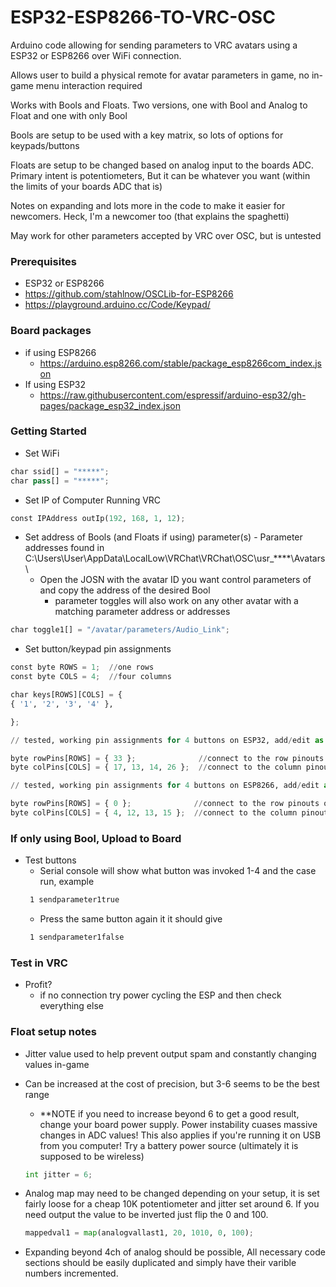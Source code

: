 # ESP32-ESP8266-TO-VRC-OSC

Arduino code allowing for sending parameters to VRC avatars using a ESP32 or ESP8266 over WiFi connection.

Allows user to build a physical remote for avatar parameters in game, no in-game menu interaction required

Works with Bools and Floats. Two versions, one with Bool and Analog to Float and one with only Bool

Bools are setup to be used with a key matrix, so lots of options for keypads/buttons

Floats are setup to be changed based on analog input to the boards ADC. Primary intent is potentiometers, But it can be whatever you want (within the limits of your boards ADC that is)

Notes on expanding and lots more in the code to make it easier for newcomers. Heck, I'm a newcomer too (that explains the spaghetti)

May work for other parameters accepted by VRC over OSC, but is untested

### Prerequisites
 - ESP32 or ESP8266
  - https://github.com/stahlnow/OSCLib-for-ESP8266
   - https://playground.arduino.cc/Code/Keypad/
### Board packages
  -  if using ESP8266
     - https://arduino.esp8266.com/stable/package_esp8266com_index.json
  - If using ESP32
    - https://raw.githubusercontent.com/espressif/arduino-esp32/gh-pages/package_esp32_index.json


### Getting Started
  - Set WiFi 
  ```Python
  char ssid[] = "*****";
  char pass[] = "*****";
  ```
  
  - Set IP of Computer Running VRC 
  ```Python
  const IPAddress outIp(192, 168, 1, 12);
  ```
    
   - Set address of Bools (and Floats if using) parameter(s)
    - Parameter addresses found in C:\Users\User\AppData\LocalLow\VRChat\VRChat\OSC\usr_****\Avatars\
     - Open the JOSN with the avatar ID you want control parameters of and copy the address of the desired Bool
       - parameter toggles will also work on any other avatar with a matching parameter address or addresses

  ```Python
  char toggle1[] = "/avatar/parameters/Audio_Link";
  ```
   
   - Set button/keypad pin assignments 
  ```Python
  const byte ROWS = 1;  //one rows
const byte COLS = 4;  //four columns

char keys[ROWS][COLS] = {
  { '1', '2', '3', '4' },

};

// tested, working pin assignments for 4 buttons on ESP32, add/edit as needed

byte rowPins[ROWS] = { 33 };              //connect to the row pinouts of the keypad
byte colPins[COLS] = { 17, 13, 14, 26 };  //connect to the column pinouts of the keypad

// tested, working pin assignments for 4 buttons on ESP8266, add/edit as needed

byte rowPins[ROWS] = { 0 };              //connect to the row pinouts of the keypad
byte colPins[COLS] = { 4, 12, 13, 15 };  //connect to the column pinouts of the keypad


  ```
 ### If only using Bool, Upload to Board
 - Test buttons
   - Serial console will show what button was invoked 1-4 and the case run, example
   ```bash
    1 sendparameter1true
    ```
   - Press the same button again it it should give
   ```bash
    1 sendparameter1false
    ```
    
 ### Test in VRC
   - Profit?
       - if no connection try power cycling the ESP and then check everything else

### Float setup notes
- Jitter value used to help prevent output spam and constantly changing values in-game
- Can be increased at the cost of precision, but 3-6 seems to be the best range
  - **NOTE if you need to increase beyond 6 to get a good result, change your board power supply. Power instability cuases massive changes in ADC values! This also applies if you're running it on USB from you computer! Try a battery power source (ultimately it is supposed to be wireless)
  ```Python
  int jitter = 6;
  ```
 - Analog map may need to be changed depending on your setup, it is set fairly loose for a cheap 10K potentiometer and jitter set around 6. If you need output the value to be inverted just flip the 0 and 100.
 
   ```Python
   mappedval1 = map(analogvallast1, 20, 1010, 0, 100);
   ``` 
- Expanding beyond 4ch of analog should be possible, All necessary code sections should be easily duplicated and simply have their varible numbers incremented.
